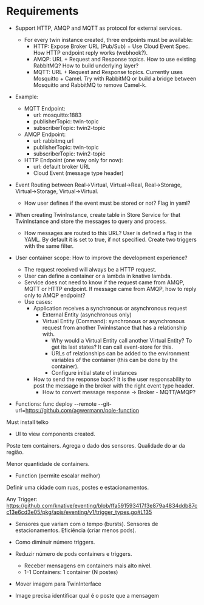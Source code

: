 # Requirements

- Support HTTP, AMQP and MQTT as protocol for external services.
  - For every twin instance created, three endpoints must be available:
    - HTTP: Expose Broker URL (Pub/Sub) + Use Cloud Event Spec. How HTTP endpoint reply works (webhook?).
    - AMQP: URL + Request and Response topics. How to use existing RabbitMQ? How to build underlying layer?
    - MQTT: URL + Request and Response topics. Currently uses Mosquitto + Camel. Try with RabbitMQ or build a bridge between Mosquitto and RabbitMQ to remove Camel-k.

- Example:
  - MQTT Endpoint:
    - url: mosquitto:1883
    - publisherTopic: twin-topic
    - subscriberTopic: twin2-topic
  - AMQP Endpoint:
    - url: rabbitmq url
    - publisherTopic: twin-topic
    - subscriberTopic: twin2-topic
  - HTTP Endpoint (one way only for now):
    - url: default broker URL
    - Cloud Event (message type header)

- Event Routing between Real->Virtual, Virtual->Real, Real->Storage, Virtual->Storage, Virtual->Virtual.
  - How user defines if the event must be stored or not? Flag in yaml?

- When creating TwinInstance, create table in Store Service for that TwinInstance and store the messages to query and process.
  - How messages are routed to this URL? User is defined a flag in the YAML. By default it is set to true, if not specified. Create two triggers with the same filter.

- User container scope: How to improve the development experience?
  - The request received will always be a HTTP request.
  - User can define a container or a lambda in knative lambda.
  - Service does not need to know if the request came from AMQP, MQTT or HTTP endpoint. If message came from AMQP, how to reply only to AMQP endpoint?
  - Use cases:
    - Application receives a synchronous or asynchronous request
      - External Entity (asynchronous only)
      - Virtual Entity (Command): synchronous or asynchronous request from another TwinInstance that has a relationship with.
        - Why would a Virtual Entity call another Virtual Entity? To get its last states? It can call event-store for this.
        - URLs of relationships can be added to the environment variables of the container (this can be done by the container).
        - Configure initial state of instances
    - How to send the response back? It is the user responsability to post the message in the broker with the right event type header.
      - How to convert message response -> Broker - MQTT/AMQP?

- Functions:
func deploy --remote --git-url=https://github.com/agwermann/pole-function

Must install telko

- UI to view components created.

Poste tem containers. Agrega o dado dos sensores.
Qualidade do ar da região.

Menor quantidade de containers.
- Function (permite escalar melhor)

Definir uma cidade com ruas, postes e estacionamentos.

Any Trigger:
https://github.com/knative/eventing/blob/ffa591593417f3e879a4834ddb87cc13e6cd3e05/pkg/apis/eventing/v1/trigger_types.go#L135

- Sensores que variam com o tempo (bursts). Sensores de estacionamentos. Eficiência (criar menos pods).
- Como diminuir número triggers.
- Reduzir número de pods containers e triggers.
  - Receber mensagens em containers mais alto nível.
  - 1-1 Containers: 1 container (N postes)

- Mover imagem para TwinInterface
- Image precisa identificar qual é o poste que a mensagem
